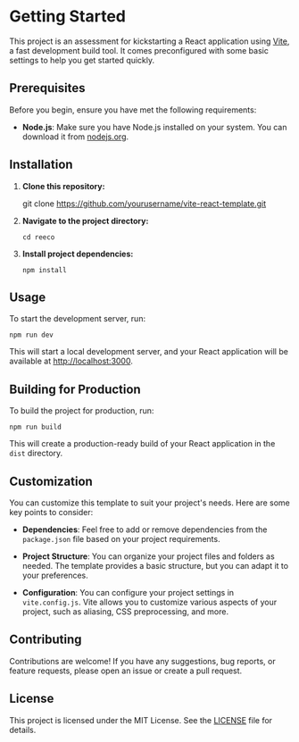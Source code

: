 # Getting Started

This project is an assessment for kickstarting a React application using [Vite](https://vitejs.dev/), a fast development build tool. It comes preconfigured with some basic settings to help you get started quickly.

## Prerequisites

Before you begin, ensure you have met the following requirements:

- **Node.js**: Make sure you have Node.js installed on your system. You can download it from [nodejs.org](https://nodejs.org/).

## Installation

1. **Clone this repository:**

   git clone https://github.com/yourusername/vite-react-template.git
 

2. **Navigate to the project directory:**

   ```
   cd reeco
   ```

3. **Install project dependencies:**

   ```
   npm install
   ```

## Usage

To start the development server, run:

```
npm run dev
```

This will start a local development server, and your React application will be available at [http://localhost:3000](http://localhost:3000).

## Building for Production

To build the project for production, run:

```
npm run build
```

This will create a production-ready build of your React application in the `dist` directory.

## Customization

You can customize this template to suit your project's needs. Here are some key points to consider:

- **Dependencies**: Feel free to add or remove dependencies from the `package.json` file based on your project requirements.

- **Project Structure**: You can organize your project files and folders as needed. The template provides a basic structure, but you can adapt it to your preferences.

- **Configuration**: You can configure your project settings in `vite.config.js`. Vite allows you to customize various aspects of your project, such as aliasing, CSS preprocessing, and more.

## Contributing

Contributions are welcome! If you have any suggestions, bug reports, or feature requests, please open an issue or create a pull request.

## License

This project is licensed under the MIT License. See the [LICENSE](LICENSE) file for details.
```
